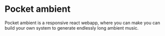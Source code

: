 # Pocket ambient

Pocket ambient is a responsive react webapp, where you can make you can build your own system to generate endlessly long ambient music.